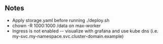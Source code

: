 ## Notes
- Apply storage.yaml before running ./deploy.sh
- chown -R 1000:1000 /data on max-worker
- Ingress is not enabled -- visualize with grafana and use kube dns (i.e. my-svc.my-namespace.svc.cluster-domain.example)
